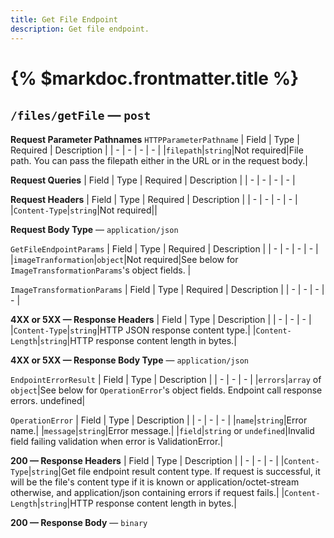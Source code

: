 ```yaml
---
title: Get File Endpoint
description: Get file endpoint.
---
```


# {% $markdoc.frontmatter.title %}
## `/files/getFile` — `post`
**Request Parameter Pathnames**
`HTTPParameterPathname`
| Field | Type | Required | Description |
| - | - | - | - |
|`filepath`|`string`|Not required|File path. You can pass the filepath either in the URL or in the request body.|


**Request Queries**
| Field | Type | Required | Description |
| - | - | - | - |


**Request Headers**
| Field | Type | Required | Description |
| - | - | - | - |
|`Content-Type`|`string`|Not required||

**Request Body Type** — `application/json`

`GetFileEndpointParams`
| Field | Type | Required | Description |
| - | - | - | - |
|`imageTranformation`|`object`|Not required|See below for `ImageTransformationParams`'s object fields. |

`ImageTransformationParams`
| Field | Type | Required | Description |
| - | - | - | - |

**4XX or 5XX  —  Response Headers**
| Field | Type | Description |
| - | - | - |
|`Content-Type`|`string`|HTTP JSON response content type.|
|`Content-Length`|`string`|HTTP response content length in bytes.|

**4XX or 5XX  —  Response Body Type** — `application/json`

`EndpointErrorResult`
| Field | Type | Description |
| - | - | - |
|`errors`|`array` of `object`|See below for `OperationError`'s object fields. Endpoint call response errors. undefined|

`OperationError`
| Field | Type | Description |
| - | - | - |
|`name`|`string`|Error name.|
|`message`|`string`|Error message.|
|`field`|`string` or `undefined`|Invalid field failing validation when error is ValidationError.|

**200  —  Response Headers**
| Field | Type | Description |
| - | - | - |
|`Content-Type`|`string`|Get file endpoint result content type. If request is successful, it will be the file's content type if it is known or application/octet-stream otherwise, and application/json containing errors if request fails.|
|`Content-Length`|`string`|HTTP response content length in bytes.|



**200  —  Response Body** — `binary`

